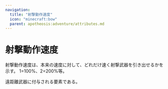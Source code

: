```yaml
---
navigation:
  title: "射撃動作速度"
  icon: "minecraft:bow"
  parent: apotheosis:adventure/attributes.md
---
```


# 射撃動作速度

<Color id="blue">射撃動作速度</Color>は、本来の速度に対して、どれだけ速く射撃武器を引き出せるかを示す。 1=100%、2=200%等。

遠距離武器に付与される要素である。

